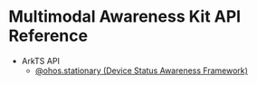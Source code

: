 # Multimodal Awareness Kit API Reference

- ArkTS API
  - [@ohos.stationary (Device Status Awareness Framework)](js-apis-stationary.md)
